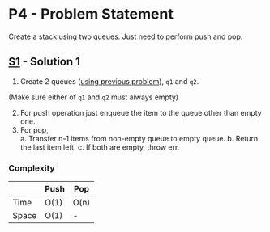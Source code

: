 # P4 - Problem Statement
Create a stack using two queues. Just need to perform push and pop.

## [S1](https://github.com/Lakshitnagar/DS-ALGO/blob/master/ds/queue/p4/S1.java) - Solution 1
1. Create 2 queues ([using previous problem](https://github.com/Lakshitnagar/DS-ALGO/blob/master/ds/queue/Queue.java)), `q1` and `q2`.

(Make sure either of `q1` and `q2` must always empty)

2. For push operation just enqueue the item to the queue other than empty one.
3. For pop,\
    a. Transfer n-1 items from non-empty queue to empty queue.
    b. Return the last item left.
    c. If both are empty, throw err.

### Complexity

|               | Push          | Pop           |
| ------------- | ------------- | ------------- |
| Time          | O(1)          | O(n)          |
| Space         | O(1)          | -             |

